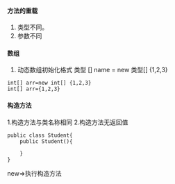 #### 方法的重载
1. 类型不同。
2. 参数不同

#### 数组
1. 动态数组初始化格式
类型 [] name = new 类型[] {1,2,3}
```
int[] arr=new int[] {1,2,3}
int[] arr={1,2,3}
```

#### 构造方法
1.构造方法与类名称相同
2.构造方法无返回值
```
public class Student{
    public Student(){

    }
}
```
new=>执行构造方法